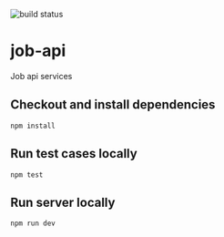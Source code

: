 ![build status](https://github.com/ndanev/job-api/actions/workflows/node.js.yml/badge.svg)
# job-api
Job api services

## Checkout and install dependencies
```
npm install
```

## Run test cases locally
```
npm test
```

## Run server locally
```
npm run dev
```
